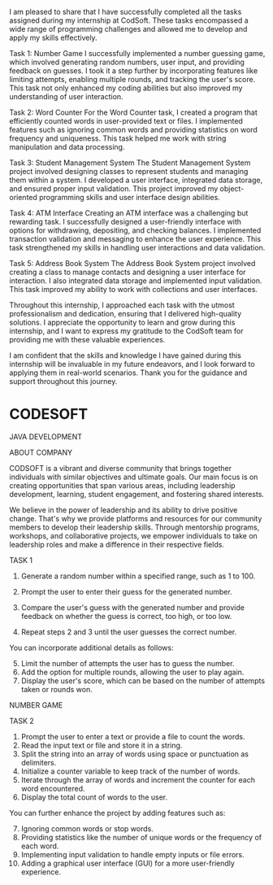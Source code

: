 I am pleased to share that I have successfully completed all the tasks assigned during my internship at CodSoft. These tasks encompassed a wide range of programming challenges and allowed me to develop and apply my skills effectively.

Task 1: Number Game
I successfully implemented a number guessing game, which involved generating random numbers, user input, and providing feedback on guesses. I took it a step further by incorporating features like limiting attempts, enabling multiple rounds, and tracking the user's score. This task not only enhanced my coding abilities but also improved my understanding of user interaction.

Task 2: Word Counter
For the Word Counter task, I created a program that efficiently counted words in user-provided text or files. I implemented features such as ignoring common words and providing statistics on word frequency and uniqueness. This task helped me work with string manipulation and data processing.

Task 3: Student Management System
The Student Management System project involved designing classes to represent students and managing them within a system. I developed a user interface, integrated data storage, and ensured proper input validation. This project improved my object-oriented programming skills and user interface design abilities.

Task 4: ATM Interface
Creating an ATM interface was a challenging but rewarding task. I successfully designed a user-friendly interface with options for withdrawing, depositing, and checking balances. I implemented transaction validation and messaging to enhance the user experience. This task strengthened my skills in handling user interactions and data validation.

Task 5: Address Book System
The Address Book System project involved creating a class to manage contacts and designing a user interface for interaction. I also integrated data storage and implemented input validation. This task improved my ability to work with collections and user interfaces.

Throughout this internship, I approached each task with the utmost professionalism and dedication, ensuring that I delivered high-quality solutions. I appreciate the opportunity to learn and grow during this internship, and I want to express my gratitude to the CodSoft team for providing me with these valuable experiences.

I am confident that the skills and knowledge I have gained during this internship will be invaluable in my future endeavors, and I look forward to applying them in real-world scenarios. Thank you for the guidance and support throughout this journey.







# CODESOFT
JAVA DEVELOPMENT

ABOUT COMPANY

CODSOFT is a vibrant and diverse community that brings together
individuals with similar objectives and ultimate goals. Our main focus
is on creating opportunities that span various areas, including
leadership development, learning, student engagement, and fostering
shared interests.

We believe in the power of leadership and its ability to drive positive
change. That's why we provide platforms and resources for our community
members to develop their leadership skills. Through mentorship programs,
workshops, and collaborative projects, we empower individuals to take on
leadership roles and make a difference in their respective fields.

TASK 1

1. Generate a random number within a specified range, such as 1 to 100.

2. Prompt the user to enter their guess for the generated number.

3. Compare the user's guess with the generated number and provide feedback on whether the guess
is correct, too high, or too low.

4. Repeat steps 2 and 3 until the user guesses the correct number.

You can incorporate additional details as follows:

5. Limit the number of attempts the user has to guess the number.
6. Add the option for multiple rounds, allowing the user to play again.
7. Display the user's score, which can be based on the number of attempts taken or rounds won.

NUMBER GAME

TASK 2

1. Prompt the user to enter a text or provide a file to count the words.
2. Read the input text or file and store it in a string.
3. Split the string into an array of words using space or punctuation as delimiters.
4. Initialize a counter variable to keep track of the number of words.
5. Iterate through the array of words and increment the counter for each word encountered.
6. Display the total count of words to the user.

You can further enhance the project by adding features such as:

7. Ignoring common words or stop words.
8. Providing statistics like the number of unique words or the frequency of each word.
9. Implementing input validation to handle empty inputs or file errors.
10. Adding a graphical user interface (GUI) for a more user-friendly experience.
